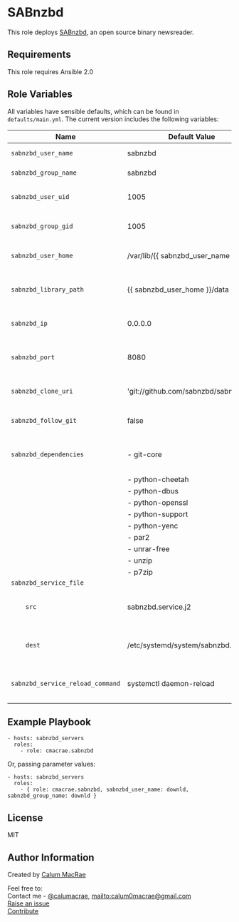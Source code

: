 SABnzbd
=======
This role deploys [SABnzbd](http://sabnzbd.org), an open source binary newsreader.

Requirements
------------
This role requires Ansible 2.0

Role Variables
--------------
All variables have sensible defaults, which can be found in `defaults/main.yml`.
The current version includes the following variables:

| Name               | Default Value | Description                  |
|--------------------|---------------|------------------------------|
| `sabnzbd_user_name`  | sabnzbd | User to run the SABnzbd service |
| `sabnzbd_group_name` | sabnzbd | Primary group of `sabnzbd_user_name` |
| `sabnzbd_user_uid` | 1005 | UID of the SABnzbd service user |
| `sabnzbd_group_gid` | 1005 | GID of the SABnzbd service group |
| `sabnzbd_user_home` | /var/lib/{{ sabnzbd_user_name }} | home directory for the SABnzbd service user |
| `sabnzbd_library_path` | {{ sabnzbd_user_home }}/data | root library path, to be used for download directories, etc. |
| `sabnzbd_ip` | 0.0.0.0 | IP address the SABnzbd service will listen on |
| `sabnzbd_port` | 8080 | TCP port the SABnzbd web interface will bind to |
| `sabnzbd_clone_uri` | 'git://github.com/sabnzbd/sabnzbd' | The remote SABnzbd Git repo to clone |
| `sabnzbd_follow_git` | false | Ensure SABnzbd source follows HEAD from Git |
| `sabnzbd_dependencies` | - git-core | A list of dependency packages for SABnzbd |
|                        |  - python-cheetah    |  |
|                        |  - python-dbus       |  |
|                        |  - python-openssl    |  |
|                        |  - python-support    |  |
|                        |  - python-yenc       |  |
|                        |  - par2              |  |
|                        |  - unrar-free        |  |
|                        |  - unzip             |  |
|                        |  - p7zip             |  |
| `sabnzbd_service_file` |                      |  |
| `    src`              | sabnzbd.service.j2   | The source template for the SABnzbd service manifest |
| `    dest`             | /etc/systemd/system/sabnzbd.service | The destination to deploy the SABnzbd service manifest to |
| `sabnzbd_service_reload_command` | systemctl daemon-reload | The command used to refresh the SABnzbd service manifest |

Example Playbook
----------------

    - hosts: sabnzbd_servers
      roles:
        - role: cmacrae.sabnzbd

Or, passing parameter values:

	- hosts: sabnzbd_servers
	  roles:
	    - { role: cmacrae.sabnzbd, sabnzbd_user_name: downld, sabnzbd_group_name: downld }
License
-------
MIT

Author Information
------------------
Created by [Calum MacRae](http://cmacr.ae)

Feel free to:  
Contact me - [@calumacrae](https://twitter.com/calumacrae), [mailto:calum0macrae@gmail.com](calum0macrae@gmail.com)  
[Raise an issue](https://github.com/cmacrae/ansible-sabnzbd/issues)  
[Contribute](https://github.com/cmacrae/ansible-sabnzbd/pulls)  
